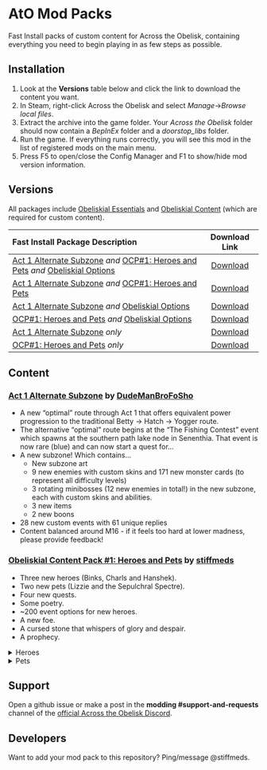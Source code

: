 # AtO Mod Packs

Fast Install packs of custom content for Across the Obelisk, containing everything you need to begin playing in as few steps as possible.

## Installation

1. Look at the **Versions** table below and click the link to download the content you want.
2. In Steam, right-click Across the Obelisk and select _Manage_->_Browse local files_.
3. Extract the archive into the game folder. Your _Across the Obelisk_ folder should now contain a _BepInEx_ folder and a _doorstop\_libs_ folder.
5. Run the game. If everything runs correctly, you will see this mod in the list of registered mods on the main menu.
5. Press F5 to open/close the Config Manager and F1 to show/hide mod version information.

## Versions

All packages include [Obeliskial Essentials](https://across-the-obelisk.thunderstore.io/package/meds/Obeliskial_Essentials/) and [Obeliskial Content](https://across-the-obelisk.thunderstore.io/package/meds/Obeliskial_Content/) (which are required for custom content).

| Fast Install Package Description                                                                                | Download Link |
|:-------------------------------------------------------------------------------------------|:----:|
| [Act 1 Alternate Subzone](https://across-the-obelisk.thunderstore.io/package/dudebrobelisk/Act_1_Alternate_Subzone/) *and* [OCP#1: Heroes and Pets](https://across-the-obelisk.thunderstore.io/package/meds/OCP_1_Heroes_and_Pets/) *and* [Obeliskial Options](https://across-the-obelisk.thunderstore.io/package/meds/Obeliskial_Options/) | [Download](https://github.com/stiffmeds/AtO-Mod-Packs/raw/main/FastInstall_OO+Act1Alt+HeroesPets.zip) |
| [Act 1 Alternate Subzone](https://across-the-obelisk.thunderstore.io/package/dudebrobelisk/Act_1_Alternate_Subzone/) *and* [OCP#1: Heroes and Pets](https://across-the-obelisk.thunderstore.io/package/meds/OCP_1_Heroes_and_Pets/)                              | [Download](https://github.com/stiffmeds/AtO-Mod-Packs/raw/main/FastInstall_Act1Alt+HeroesPets.zip) |
| [Act 1 Alternate Subzone](https://across-the-obelisk.thunderstore.io/package/dudebrobelisk/Act_1_Alternate_Subzone/) *and* [Obeliskial Options](https://across-the-obelisk.thunderstore.io/package/meds/Obeliskial_Options/) | [Download](https://github.com/stiffmeds/AtO-Mod-Packs/raw/main/FastInstall_OO+Act1Alt.zip) |
| [OCP#1: Heroes and Pets](https://across-the-obelisk.thunderstore.io/package/meds/OCP_1_Heroes_and_Pets/) *and* [Obeliskial Options](https://across-the-obelisk.thunderstore.io/package/meds/Obeliskial_Options/) | [Download](https://github.com/stiffmeds/AtO-Mod-Packs/raw/main/FastInstall_OO+HeroesPets.zip) |
| [Act 1 Alternate Subzone](https://across-the-obelisk.thunderstore.io/package/dudebrobelisk/Act_1_Alternate_Subzone/) *only* | [Download](https://github.com/stiffmeds/AtO-Mod-Packs/raw/main/FastInstall_Act1Alt.zip) |
| [OCP#1: Heroes and Pets](https://across-the-obelisk.thunderstore.io/package/meds/OCP_1_Heroes_and_Pets/) *only* | [Download](https://github.com/stiffmeds/AtO-Mod-Packs/raw/main/FastInstall_HeroesPets.zip) |

## Content

### [Act 1 Alternate Subzone](https://across-the-obelisk.thunderstore.io/package/dudebrobelisk/Act_1_Alternate_Subzone/) by [DudeManBroFoSho](https://github.com/DudeManBroFoSho)

* A new “optimal” route through Act 1 that offers equivalent power progression to the traditional Betty -> Hatch -> Yogger route.
* The alternative “optimal” route begins at the “The Fishing Contest” event which spawns at the southern path lake node in Senenthia. That event is now rare (blue) and can now start a quest for…
* A new subzone! Which contains…
  * New subzone art
  * 9 new enemies with custom skins and 171 new monster cards (to represent all difficulty levels)
  * 3 rotating minibosses (12 new enemies in total!) in the new subzone, each with custom skins and abilities.
  * 3 new items
  * 2 new boons
* 28 new custom events with 61 unique replies
* Content balanced around M16 - if it feels too hard at lower madness, please provide feedback!

### [Obeliskial Content Pack #1: Heroes and Pets](https://across-the-obelisk.thunderstore.io/package/meds/OCP_1_Heroes_and_Pets/) by [stiffmeds](https://github.com/stiffmeds)

* Three new heroes (Binks, Charls and Hanshek).
* Two new pets (Lizzie and the Sepulchral Spectre).
* Four new quests.
* Some poetry.
* ~200 event options for new heroes.
* A new foe.
* A cursed stone that whispers of glory and despair.
* A prophecy.

<details>
<summary>Heroes</summary>
<details>
<summary>Binks (Scout)</summary>

### Starter Cards

![Concussive Shot](https://i.imgur.com/J9NuJgN.png)   and   ![Scattershot](https://i.imgur.com/loHyU9b.png)

### Starter Item

![Gun](https://i.imgur.com/T36qj5Z.png)

### Passive

*Sharpshooter*: At the start of your turn, gain 1 Sharp

### Level 2

![Magic Bullet](https://i.imgur.com/NmWBCDq.png)   or   ![Midas Touch](https://i.imgur.com/8lKKo1n.png)

### Level 3

**Gotta Go Fast**: Fast on this hero increases piercing damage by 3 per stack and cannot be dispelled unless specified.

*or*

**Fleet Feet**: Fast on all heroes can stack and cannot be dispelled unless specified. +1 Fast charges.

### Level 4

![Hail of Bullets](https://i.imgur.com/lcCq116.png)   or   ![Skillful](https://i.imgur.com/O1JRyuy.png)

### Level 5

**Ranged Specialist**: When you play a Ranged Attack, reduce the cost of all Ranged Attacks in your hand by 1 until discarded. (2 times/turn)

*or*

**Smooth Operator**: At the start of your turn, discover 5 random Skills from any class and choose 1 to add to your hand (cost 0).
</details>
<details>
<summary>Charls (Healer/Mage)</summary>

### Starter Card

![Healing Totem](https://i.imgur.com/9kYIC1I.png)

### Starter Item

![Druidic Focus](https://i.imgur.com/aUDfqGr.png)

### Passive

**Pacemaker**: At the start of your turn, gain 1 Regeneration and suffer 1 Spark.

### Level 2

![Juice Cleanse](https://i.imgur.com/THddUSp.png)   or   ![Crack of Thunder](https://i.imgur.com/MFekclq.png)

### Level 3

**Life Insurance**: When you play a Defense, reduce the cost of the highest cost Healing Spell in your hand by 1 until discarded. When you play a Healing Spell, reduce the cost of the highest cost Defense in your hand by 1 until discarded. (3 times/turn)

*or*

**Druidic Duality**: When you play a Healer card, reduce the cost of the highest cost Mage card in your hand by 1 until discarded. When you play a Mage card, reduce the cost of the highest cost Healer card in your hand by 1 until discarded. (3 times/turn)

### Level 4

![Peaceful Retirement](https://i.imgur.com/juJii2J.png)   or   ![Mandatory Retirement](https://i.imgur.com/m9wdUat.png)

### Level 5

**Friendly Old Wolf**: +1 charges for all auras.

*or*

**Rude Old Wolf**: +1 charges for all curses.
</details>
<details>
<summary>Hanshek (Mage) (+4 extra skins)</summary>
<details>
<summary>Skins</summary>

![Avarice](https://i.imgur.com/xeOzYCm.png) ![Envy](https://i.imgur.com/RdJrF5I.png) ![Pride](https://i.imgur.com/7InEfYo.png) ![Clone](https://i.imgur.com/Ts7oOBb.png)
</details>

### Starter Card

![Shadow Clone](https://i.imgur.com/ZcvRD2t.png)

### Starter Item

![Sepulchral Spectre](https://i.imgur.com/Ld66oFr.png) ![Pet Wither](https://i.imgur.com/ki2x3LF.png)

### Passive

**Dark Rituals**: +1 Dark charges and gain access to Ancient Darkness prestige deck.

<details>
<summary>Ancient Darkness prestige deck</summary>

![Amplified Agony](https://i.imgur.com/KXXpote.png) ![Black Pyre](https://i.imgur.com/6g8jakU.png) ![Dark Constraint](https://i.imgur.com/BGUzLgz.png) ![Dark Cremation](https://i.imgur.com/ACp2Bb3.png) ![Dark Lightning](https://i.imgur.com/I9mSpS4.png) ![Fear](https://i.imgur.com/wMstL3Q.png) ![Hellfire](https://i.imgur.com/JafKx14.png) ![Inferno](https://i.imgur.com/8DW7CQ5.png) ![Loss](https://i.imgur.com/sKWpC74.png) ![Nightfall](https://i.imgur.com/V4ZtstA.png) ![Prey](https://i.imgur.com/qHcZUQm.png) ![Shared Suffering](https://i.imgur.com/ZbYYz19.png) ![Touch of the Grave](https://i.imgur.com/jnAJ0A6.png) ![Twilight Slaughter](https://i.imgur.com/BwONCHb.png) ![Wither](https://i.imgur.com/6ia9W2r.png)
</details>

### Level 2

![Abyssal Barrier](https://i.imgur.com/GP58FT5.png)   or   ![Abyssal Wrath](https://i.imgur.com/uIijOUM.png)

### Level 3

**Crepuscular**: At the end of each turn, apply 1 Dark to each combatant for each unique curse it has.

*or*

**Vengeance**: When damaged, apply 1 Dark and Purge 1 aura from all monsters (1 time/turn)

### Level 4

![Penumbra](https://i.imgur.com/zv1Mnpa.png) + ![Enveloping Shadows](https://i.imgur.com/97irUc1.png)   or   ![Hecatomb](https://i.imgur.com/kNzBc4M.png)

### Level 5

**Dark Designs**: When you play a Shadow Spell, reduce the cost of the highest cost Shadow Spell in your hand by 3 until discarded (2 times/turn)

*or*

**Unwilling Sacrifice**: At the start of your turn, add 1 Unwilling Sacrifice to your hand.

![Unwilling Sacrifice](https://i.imgur.com/fHDMgng.png)

</details>
</details>

<details>
<summary>Pets</summary>

### Lizzie (available in the shop)

![Lizzie](https://i.imgur.com/l1Ra6iZ.png) ![Pet Camouflage](https://i.imgur.com/0wUxOND.png)

### Sepulchral Spectre (do Hanshek's unlock quest)

![Sepulchral Spectre](https://i.imgur.com/Ld66oFr.png) ![Pet Wither](https://i.imgur.com/ki2x3LF.png)
</details>

## Support

Open a github issue or make a post in the **modding #support-and-requests** channel of the [official Across the Obelisk Discord](https://discord.gg/across-the-obelisk-679706811108163701).

## Developers

Want to add your mod pack to this repository? Ping/message @stiffmeds.